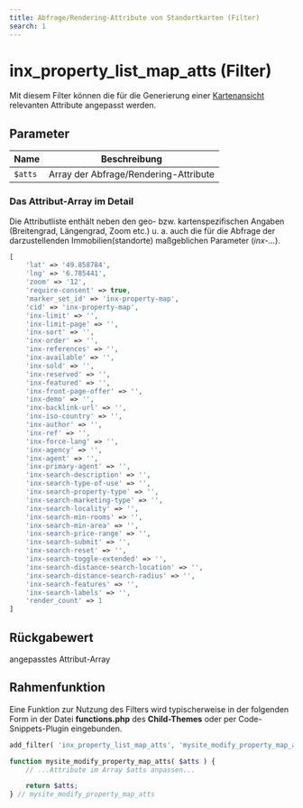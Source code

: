 ```yaml
---
title: Abfrage/Rendering-Attribute von Standortkarten (Filter)
search: 1
---
```


# inx_property_list_map_atts (Filter)

Mit diesem Filter können die für die Generierung einer [Kartenansicht](../komponenten/karte.html) relevanten Attribute angepasst werden.

## Parameter

| Name | Beschreibung |
| ---- | ------------ |
| `$atts` | Array der Abfrage/Rendering-Attribute |

### Das Attribut-Array im Detail

Die Attributliste enthält neben den geo- bzw. kartenspezifischen Angaben (Breitengrad, Längengrad, Zoom etc.) u. a. auch die für die Abfrage der darzustellenden Immobilien(standorte) maßgeblichen Parameter (*inx-...*).

```php
[
	'lat' => '49.858784',
	'lng' => '6.785441',
	'zoom' => '12',
	'require-consent' => true,
	'marker_set_id' => 'inx-property-map',
	'cid' => 'inx-property-map',
	'inx-limit' => '',
	'inx-limit-page' => '',
	'inx-sort' => '',
	'inx-order' => '',
	'inx-references' => '',
	'inx-available' => '',
	'inx-sold' => '',
	'inx-reserved' => '',
	'inx-featured' => '',
	'inx-front-page-offer' => '',
	'inx-demo' => '',
	'inx-backlink-url' => '',
	'inx-iso-country' => '',
	'inx-author' => '',
	'inx-ref' => '',
	'inx-force-lang' => '',
	'inx-agency' => '',
	'inx-agent' => '',
	'inx-primary-agent' => '',
	'inx-search-description' => '',
	'inx-search-type-of-use' => '',
	'inx-search-property-type' => '',
	'inx-search-marketing-type' => '',
	'inx-search-locality' => '',
	'inx-search-min-rooms' => '',
	'inx-search-min-area' => '',
	'inx-search-price-range' => '',
	'inx-search-submit' => '',
	'inx-search-reset' => '',
	'inx-search-toggle-extended' => '',
	'inx-search-distance-search-location' => '',
	'inx-search-distance-search-radius' => '',
	'inx-search-features' => '',
	'inx-search-labels' => '',
	'render_count' => 1
]
```

## Rückgabewert

angepasstes Attribut-Array

## Rahmenfunktion

Eine Funktion zur Nutzung des Filters wird typischerweise in der folgenden Form in der Datei **functions.php** des **Child-Themes** oder per Code-Snippets-Plugin eingebunden.

```php
add_filter( 'inx_property_list_map_atts', 'mysite_modify_property_map_atts' );

function mysite_modify_property_map_atts( $atts ) {
	// ...Attribute im Array $atts anpassen...

	return $atts;
} // mysite_modify_property_map_atts
```